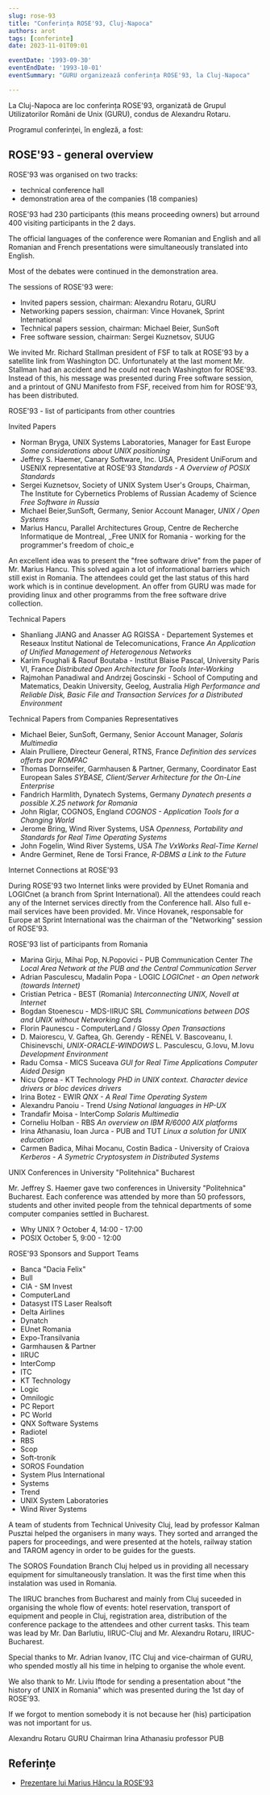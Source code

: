 ```yaml
---
slug: rose-93
title: "Conferința ROSE'93, Cluj-Napoca"
authors: arot
tags: [conferinte]
date: 2023-11-01T09:01

eventDate: '1993-09-30'
eventEndDate: '1993-10-01'
eventSummary: "GURU organizează conferința ROSE'93, la Cluj-Napoca"

---
```


La Cluj-Napoca are loc conferința ROSE'93, organizată de Grupul Utilizatorilor
Români de Unix (GURU), condus de Alexandru Rotaru.

<!-- truncate -->

Programul conferinței, în engleză, a fost:

## ROSE'93 - general overview

ROSE'93 was organised on two tracks:

- technical conference hall
- demonstration area of the companies (18 companies)

ROSE'93 had 230 participants (this means proceeding owners) but arround 400 visiting participants in the 2 days.

The official languages of the conference were Romanian and English and all Romanian and French presentations were simultaneously translated into English.

Most of the debates were continued in the demonstration area.

The sessions of ROSE'93 were:

- Invited papers session, chairman: Alexandru Rotaru, GURU
- Networking papers session, chairman: Vince Hovanek, Sprint International
- Technical papers session, chairman: Michael Beier, SunSoft
- Free software session, chairman: Sergei Kuznetsov, SUUG

We invited Mr. Richard Stallman president of FSF to talk at ROSE'93 by a satellite link from Washington DC. Unfortunately at the last moment Mr. Stallman had an accident and he could not reach Washington for ROSE'93. Instead of this, his message was presented during Free software session, and a printout of GNU Manifesto from FSF, received from him for ROSE'93, has been distributed.

ROSE'93 - list of participants from other countries

Invited Papers

- Norman Bryga, UNIX Systems Laboratories, Manager for East Europe
_Some considerations about UNIX positioning_
- Jeffrey S. Haemer, Canary Software, Inc. USA, President UniForum and USENIX representative at ROSE'93
_Standards - A Overview of POSIX Standards_
- Sergei Kuznetsov, Society of UNIX System User's Groups, Chairman, The Institute for Cybernetics Problems of Russian Academy of Science
_Free Software in Russia_
- Michael Beier,SunSoft, Germany, Senior Account Manager,
_UNIX / Open Systems_
- Marius Hancu, Parallel Architectures Group, Centre de Recherche Informatique de Montreal,
_Free UNIX for Romania - working for the programmer's freedom of choic_e

An excellent idea was to present the "free software drive" from the paper of Mr. Marius Hancu. This solved again a lot of informational barriers which still exist in Romania. The attendees could get the last status of this hard work which is in continue development. An offer from GURU was made for providing linux and other programms from the free software drive collection.

Technical Papers

- Shanliang JIANG and Anasser AG RGISSA - Departement Systemes et Reseaux Institut National de Telecomunications, France
_An Application of Unified Management of Heterogenous Networks_
- Karim Foughali & Raouf Boutaba - Institut Blaise Pascal, University Paris VI, France
_Distributed Open Architecture for Tools Inter-Working_
- Rajmohan Panadiwal and Andrzej Goscinski - School of Computing and Matematics, Deakin University, Geelog, Australia
_High Performance and Reliable Disk, Basic File and Transaction Services for a Distributed Environment_

Technical Papers from Companies Representatives

- Michael Beier, SunSoft, Germany, Senior Account Manager,
_Solaris Multimedia_
- Alain Prulliere, Directeur General, RTNS, France
_Definition des services offerts par ROMPAC_
- Thomas Dornseifer, Garmhausen & Partner, Germany, Coordinator East European Sales
_SYBASE, Client/Server Arhitecture for the On-Line Enterprise_
- Fandrich Harmlith, Dynatech Systems, Germany
_Dynatech presents a possible X.25 network for Romania_
- John Riglar, COGNOS, England
_COGNOS - Application Tools for a Changing World_
- Jerome Bring, Wind River Systems, USA
_Openness, Portability and Standards for Real Time Operating Systems_
- John Fogelin, Wind River Systems, USA
_The VxWorks Real-Time Kernel_
- Andre Germinet, Rene de Torsi France,
_R-DBMS a Link to the Future_

Internet Connections at ROSE'93

During ROSE'93 two Internet links were provided by EUnet Romania and LOGICnet (a branch from Sprint International). All the attendees could reach any of the Internet services directly from the Conference hall. Also full e-mail services have been provided. Mr. Vince Hovanek, responsable for Europe at Sprint International was the chairman of the "Networking" session of ROSE'93.

ROSE'93 list of participants from Romania

- Marina Girju, Mihai Pop, N.Popovici - PUB Communication Center
_The Local Area Network at the PUB and the Central Communication Server_
- Adrian Pasculescu, Madalin Popa - LOGIC
_LOGICnet - an Open network (towards Internet)_
- Cristian Petrica - BEST (Romania)
_Interconnecting UNIX, Novell at Internet_
- Bogdan Stoenescu - MDS-IIRUC SRL
_Communications between DOS and UNIX without Networking Cards_
- Florin Paunescu - ComputerLand / Glossy
_Open Transactions_
- D. Maiorescu, V. Gaftea, Gh. Gerendy - RENEL
V. Bascoveanu, I. Chisinevschi, _UNIX-ORACLE-WINDOWS_
L. Pasculescu, G.Iovu, M.Iovu _Development Environment_
- Radu Comsa - MICS Suceava
_GUI for Real Time Applications Computer Aided Design_
- Nicu Oprea - KT Technology
_PHD in UNIX context. Character device drivers or bloc devices drivers_
- Irina Botez - EWIR
_QNX - A Real Time Operating System_
- Alexandru Panoiu - Trend
_Using National languages in HP-UX_
- Trandafir Moisa - InterComp
_Solaris Multimedia_
- Corneliu Holban - RBS
_An overview on IBM R/6000 AIX platforms_
- Irina Athanasiu, Ioan Jurca - PUB and TUT
_Linux a solution for UNIX education_
- Carmen Badica, Mihai Mocanu, Costin Badica - University of Craiova
_Kerberos - A Symetric Cryptosystem in Distributed Systems_

UNIX Conferences in University "Politehnica" Bucharest

Mr. Jeffrey S. Haemer gave two conferences in University "Politehnica" Bucharest. Each conference was attended by more than 50 professors, students and other invited people from the tehnical departments of some computer companies settled in Bucharest.

- Why UNIX ? October 4, 14:00 - 17:00
- POSIX October 5, 9:00 - 12:00

ROSE'93 Sponsors and Support Teams

- Banca "Dacia Felix"
- Bull
- CIA - SM Invest
- ComputerLand
- Datasyst ITS Laser Realsoft
- Delta Airlines
- Dynatch
- EUnet Romania
- Expo-Transilvania
- Garmhausen & Partner
- IIRUC
- InterComp
- ITC
- KT Technology
- Logic
- Omnilogic
- PC Report
- PC World
- QNX Software Systems
- Radiotel
- RBS
- Scop
- Soft-tronik
- SOROS Foundation
- System Plus International
- Systems
- Trend
- UNIX System Laboratories
- Wind River Systems

A team of students from Technical Univesity Cluj, lead by professor Kalman Pusztai helped the organisers in many ways. They sorted and arranged the papers for proceedings, and were presented at the hotels, railway station and TAROM agency in order to be guides for the guests.

The SOROS Foundation Branch Cluj helped us in providing all necessary equipment for simultaneously translation. It was the first time when this instalation was used in Romania.

The IIRUC branches from Bucharest and mainly from Cluj suceeded in organising the whole flow of events: hotel reservation, transport of equipment and people in Cluj, registration area, distribution of the conference package to the attendees and other current tasks. This team was lead by Mr. Dan Barlutiu, IIRUC-Cluj and Mr. Alexandru Rotaru, IIRUC-Bucharest.

Special thanks to Mr. Adrian Ivanov, ITC Cluj and vice-chairman of GURU, who spended mostly all his time in helping to organise the whole event.

We also thank to Mr. Liviu Iftode for sending a presentation about "the history of UNIX in Romania" which was presented during the 1st day of ROSE'93.

If we forgot to mention somebody it is not because her (his) participation was not important for us.

Alexandru Rotaru GURU Chairman
Irina Athanasiu professor PUB

## Referințe

- [Prezentare lui Marius Hâncu la ROSE'93](/blog/hancu-mesaj-free-unix-rose93)
